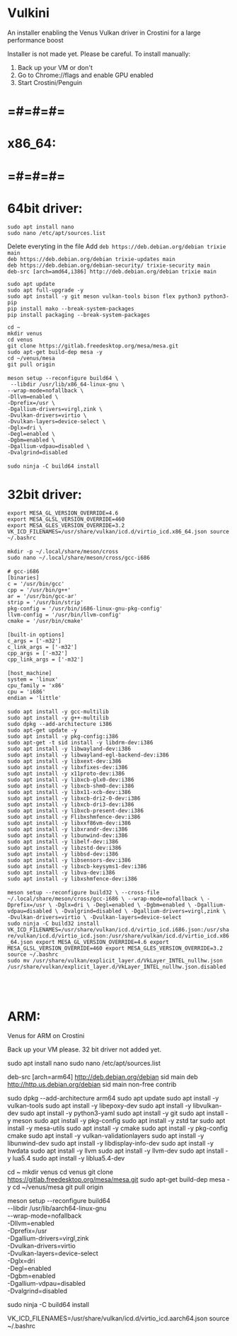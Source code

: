 # Vulkini
An installer enabling the Venus Vulkan driver in Crostini for a large performance boost

Installer is not made yet. Please be careful. To install manually:

1. Back up your VM or don't
2. Go to Chrome://flags and enable GPU enabled
3. Start Crostini/Penguin

# =#=#=#= <br>
# x86_64: <br>
# =#=#=#= <br>

# 64bit driver: <br>
`sudo apt install nano` <br>
`sudo nano /etc/apt/sources.list` <br>

Delete everyting in the file
Add
`deb https://deb.debian.org/debian trixie main` <br>
`deb https://deb.debian.org/debian trixie-updates main` <br>
`deb https://deb.debian.org/debian-security/ trixie-security main` <br>
`deb-src [arch=amd64,i386] http://deb.debian.org/debian trixie main` <br>


`sudo apt update` <br>
`sudo apt full-upgrade -y` <br>
`sudo apt install -y git meson vulkan-tools bison flex python3 python3-pip` <br>
`pip install mako --break-system-packages` <br>
`pip install packaging --break-system-packages` <br>

`cd ~` <br>
`mkdir venus` <br>
`cd venus` <br>
`git clone https://gitlab.freedesktop.org/mesa/mesa.git` <br>
`sudo apt-get build-dep mesa -y` <br>
`cd ~/venus/mesa` <br>
`git pull origin` <br>
<br>
`meson setup --reconfigure build64 \` <br>
 ` --libdir /usr/lib/x86_64-linux-gnu \` <br>
  `--wrap-mode=nofallback \` <br>
  `-Dllvm=enabled \` <br>
  `-Dprefix=/usr \` <br>
  `-Dgallium-drivers=virgl,zink \` <br>
  `-Dvulkan-drivers=virtio \` <br>
  `-Dvulkan-layers=device-select \` <br>
  `-Dglx=dri \` <br>
  `-Degl=enabled \` <br>
  `-Dgbm=enabled \` <br>
  `-Dgallium-vdpau=disabled \` <br>
  `-Dvalgrind=disabled` <br>
<br>
  `sudo ninja -C build64 install` <br>
# 32bit driver: <br>  
`export MESA_GL_VERSION_OVERRIDE=4.6`  <br>
`export MESA_GLSL_VERSION_OVERRIDE=460`  <br>
`export MESA_GLES_VERSION_OVERRIDE=3.2`  <br>
`VK_ICD_FILENAMES=/usr/share/vulkan/icd.d/virtio_icd.x86_64.json
source ~/.bashrc`  <br>
<br>
`mkdir -p ~/.local/share/meson/cross` <br>
`sudo nano ~/.local/share/meson/cross/gcc-i686` <br>
<br>
`# gcc-i686` <br>
`[binaries]` <br>
`c = '/usr/bin/gcc'` <br>
`cpp = '/usr/bin/g++'` <br>
`ar = '/usr/bin/gcc-ar'` <br>
`strip = '/usr/bin/strip'` <br>
`pkg-config = '/usr/bin/i686-linux-gnu-pkg-config'` <br>
`llvm-config = '/usr/bin/llvm-config'` <br>
`cmake = '/usr/bin/cmake'` <br> 
<br>
`[built-in options]` <br>
`c_args = ['-m32']` <br>
`c_link_args = ['-m32']` <br>
`cpp_args = ['-m32']` <br>
`cpp_link_args = ['-m32']` <br>
<br>
`[host_machine]` <br>
`system = 'linux'` <br>
`cpu_family = 'x86'` <br>
`cpu = 'i686'` <br>
`endian = 'little'` <br>
<br>
`sudo apt install -y gcc-multilib` <br>
`sudo apt install -y g++-multilib` <br>
`sudo dpkg --add-architecture i386` <br>
`sudo apt-get update -y` <br>
`sudo apt install -y pkg-config:i386` <br>
`sudo apt-get -t sid install -y libdrm-dev:i386` <br>
`sudo apt install -y libwayland-dev:i386` <br>
`sudo apt install -y libwayland-egl-backend-dev:i386` <br>
`sudo apt install -y libxext-dev:i386` <br>
`sudo apt install -y libxfixes-dev:i386` <br>
`sudo apt install -y x11proto-dev:i386` <br>
`sudo apt install -y libxcb-glx0-dev:i386` <br>
`sudo apt install -y libxcb-shm0-dev:i386` <br>
`sudo apt install -y libx11-xcb-dev:i386` <br>
`sudo apt install -y libxcb-dri2-0-dev:i386` <br>
`sudo apt install -y libxcb-dri3-dev:i386` <br>
`sudo apt install -y libxcb-present-dev:i386` <br>
`sudo apt install -y Flibxshmfence-dev:i386` <br>
`sudo apt install -y libxxf86vm-dev:i386` <br>
`sudo apt install -y libxrandr-dev:i386` <br>
`sudo apt install -y libunwind-dev:i386` <br>
`sudo apt install -y libelf-dev:i386` <br>
`sudo apt install -y libzstd-dev:i386` <br>
`sudo apt install -y libbsd-dev:i386` <br>
`sudo apt install -y libsensors-dev:i386` <br>
`sudo apt install -y libxcb-keysyms1-dev:i386` <br>
`sudo apt install -y libva-dev:i386` <br>
`sudo apt install -y libxshmfence-dev:i386` <br>
<br>
`meson setup --reconfigure build32 \
  --cross-file ~/.local/share/meson/cross/gcc-i686 \
  --wrap-mode=nofallback \
  -Dprefix=/usr \
  -Dglx=dri \
  -Degl=enabled \
  -Dgbm=enabled \
  -Dgallium-vdpau=disabled \
  -Dvalgrind=disabled \
  -Dgallium-drivers=virgl,zink \
  -Dvulkan-drivers=virtio \
  -Dvulkan-layers=device-select`
<br>
  `sudo ninja -C build32 install`
<br>
`VK_ICD_FILENAMES=/usr/share/vulkan/icd.d/virtio_icd.i686.json:/usr/share/vulkan/icd.d/virtio_icd.json:/usr/share/vulkan/icd.d/virtio_icd.x86_64.json
export MESA_GL_VERSION_OVERRIDE=4.6
export MESA_GLSL_VERSION_OVERRIDE=460
export MESA_GLES_VERSION_OVERRIDE=3.2`
<br>
`source ~/.bashrc`
<br>
`sudo mv /usr/share/vulkan/explicit_layer.d/VkLayer_INTEL_nullhw.json /usr/share/vulkan/explicit_layer.d/VkLayer_INTEL_nullhw.json.disabled`

<br><br>

# ARM:<br>

Venus for ARM on Crostini

Back up your VM please. 32 bit driver not added yet.

sudo apt install nano
sudo nano /etc/apt/sources.list

deb-src [arch=arm64] http://deb.debian.org/debian sid main
deb http://http.us.debian.org/debian sid main non-free contrib


sudo dpkg --add-architecture arm64
sudo apt update
sudo apt install -y vulkan-tools
sudo apt install -y libepoxy-dev
sudo apt install -y libvulkan-dev
sudo apt install -y python3-yaml
sudo apt install -y git
sudo apt install -y meson
sudo apt install -y pkg-config
sudo apt install -y zstd tar
sudo apt install -y mesa-utils
sudo apt install -y cmake
sudo apt install -y pkg-config cmake
sudo apt install -y vulkan-validationlayers
sudo apt install -y libunwind-dev
sudo apt install -y libdisplay-info-dev
sudo apt install -y hwdata
sudo apt install -y llvm
sudo apt install -y llvm-dev
sudo apt install -y lua5.4
sudo apt install -y liblua5.4-dev


cd ~
mkdir venus
cd venus
git clone https://gitlab.freedesktop.org/mesa/mesa.git
sudo apt-get build-dep mesa -y
cd ~/venus/mesa
git pull origin


meson setup --reconfigure build64 \
  --libdir /usr/lib/aarch64-linux-gnu \
  --wrap-mode=nofallback \
  -Dllvm=enabled \
  -Dprefix=/usr \
  -Dgallium-drivers=virgl,zink \
  -Dvulkan-drivers=virtio \
  -Dvulkan-layers=device-select \
  -Dglx=dri \
  -Degl=enabled \
  -Dgbm=enabled \
  -Dgallium-vdpau=disabled \
  -Dvalgrind=disabled

  sudo ninja -C build64 install

  VK_ICD_FILENAMES=/usr/share/vulkan/icd.d/virtio_icd.aarch64.json
  source ~/.bashrc
  



